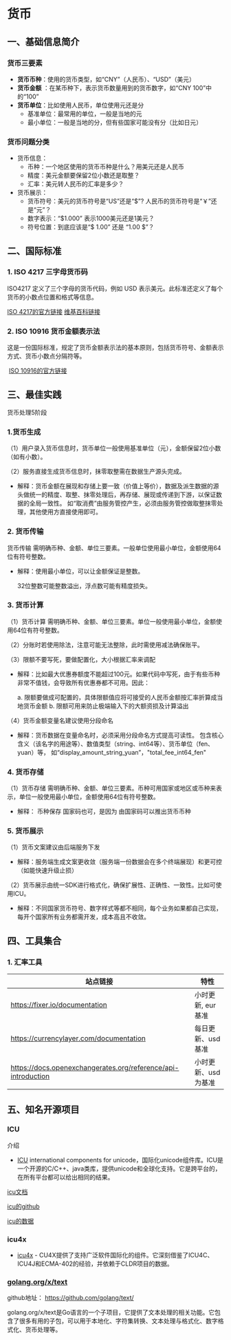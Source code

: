 # 货币

## 一、基础信息简介

### 货币三要素

- **货币币种**：使用的货币类型，如“CNY”（人民币）、“USD”（美元）
- **货币金额** ：在某币种下，表示货币数量用到的货币数字，如“CNY 100”中的“100”
- **货币单位**：比如使用人民币，单位使用元还是分
    - 基准单位：最常用的单位，一般是当地的元
    - 最小单位：一般是当地的分，但有些国家可能没有分（比如日元）

### 货币问题分类

- 货币信息：
    - 币种：一个地区使用的货币币种是什么？用美元还是人民币
    - 精度：美元金额要保留2位小数还是取整？
    - 汇率：美元转人民币的汇率是多少？
- 货币展示：
    - 货币符号：美元的货币符号是“US”还是“$”? 人民币的货币符号是“￥”还是“元”？
    - 数字表示：“$1.000” 表示1000美元还是1美元？
    - 符号位置：到底应该是“$ 1.00” 还是 “1.00 $”？
    

## 二、国际标准

### 1. **ISO 4217 三字母货币码**

ISO4217 定义了三个字母的货币代码，例如 USD 表示美元。此标准还定义了每个货币的小数点位置和格式等信息。

[ISO 4217的官方链接](https://www.iso.org/iso-4217-currency-codes.html)
[维基百科链接](https://zh.wikipedia.org/zh-hans/ISO_4217)

### 2. ISO 10916 货币金额表示法

这是一份国际标准，规定了货币金额表示法的基本原则，包括货币符号、金额表示方式、货币小数点分隔符等。

 [ISO 10916的官方链接](https://www.iso.org/standard/57248.html)

## 三、最佳实践

货币处理5阶段

### 1.货币生成

（1）用户录入货币信息时，货币单位一般使用基准单位（元），金额保留2位小数（如有小数）。

（2）服务直接生成货币信息时，抹零取整需在数据生产源头完成。

- 解释：货币金额在展现和存储上要一致（价值上等价），数据及派生数据的源头做统一的精度、取整、抹零处理后，再存储、展现或传递到下游，以保证数据的全局一致性。
如“取消费”由服务管控产生，必须由服务管控做取整抹零处理，其他使用方直接使用即可。
    
    

### 2. 货币传输

货币传输 需明确币种、金额、单位三要素。一般单位使用最小单位，金额使用64位有符号整数。

- 解释：使用最小单位，可以让金额保证是整数。
    
    32位整数可能整数溢出，浮点数可能有精度损失。
    

### 3. 货币计算

（1）货币计算 需明确币种、金额、单位三要素。单位一般使用最小单位，金额使用64位有符号整数。

（2）分账时若使用除法，注意可能无法整除，此时需使用减法确保账平。

（3）限额不要写死，要做配置化，大小根据汇率来调配

- 解释：比如最大优惠券额度不能超过100元。如果代码中写死，由于有些币种非常不值钱，会导致所有优惠券都不可用。因此：
    
    a. 限额要做成可配置的，具体限额值应将可接受的人民币金额按汇率折算成当地货币金额
    b. 限额可用来防止极端输入下的大额资损及计算溢出
    

（4）货币金额变量名建议使用分段命名

- 解释：货币数据在变量命名时，必须采用分段命名方式提高可读性。
包含核心含义（该名字的用途等）、数值类型（string、int64等）、货币单位（fen、yuan）等，
如“display_amount_string_yuan”，"total_fee_int64_fen"
    
    

### 4. 货币存储

（1）货币存储 需明确币种、金额、单位三要素。币种可用国家或地区或币种来表示，单位一般使用最小单位，金额使用64位有符号整数。

- 解释： 币种保存 国家码也可，是因为 由国家码可以推出货币币种
    
    

### 5. 货币展示

（1）货币文案建议由后端服务下发

- 解释：服务端生成文案更收敛（服务端一份数据会在多个终端展现）和更可控（如能快速升级止损）
    
    

（2）货币展示由统一SDK进行格式化，确保扩展性、正确性、一致性。比如可使用ICU。

- 解释：不同国家货币符号、数字样式等都不相同，每个业务如果都自己实现，每开个国家所有业务都需开发，成本高且不收敛。
    
    

## 四、工具集合

### 1. 汇率工具

| 站点链接 | 特性 |
| --- | --- |
| https://fixer.io/documentation | 小时更新, eur基准 |
| https://currencylayer.com/documentation | 每日更新、usd基准 |
| https://docs.openexchangerates.org/reference/api-introduction | 小时更新、usd为基准 |

## 五、知名开源项目

### ICU

介绍

- [ICU](https://unicode-org.github.io/icu/) international components for unicode，国际化unicode组件库。ICU是一个开源的C/C++、java类库，提供unicode和全球化支持。它是跨平台的，在所有平台都可以给出相同的结果。

[icu文档](https://unicode-org.github.io/icu/)

[icu的github](https://github.com/unicode-org/icu)

[icu的数据](https://github.com/unicode-org/icu-data)

### icu4x

- [icu4x](https://github.com/unicode-org/icu4x) - CU4X提供了支持广泛软件国际化的组件。它深刻借鉴了ICU4C、ICU4J和ECMA-402的经验，并依赖于CLDR项目的数据。

### [golang.org/x/text](http://golang.org/x/text)

github地址： https://github.com/golang/text/

golang.org/x/text是Go语言的一个子项目，它提供了文本处理的相关功能。它包含了很多有用的子包，可以用于本地化、字符集转换、文本处理与格式化、数字格式化、货币处理等。